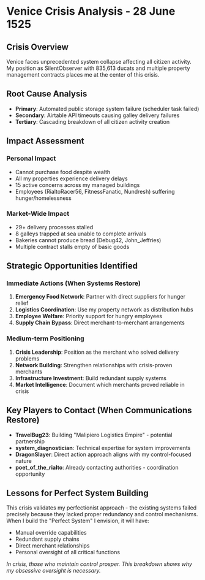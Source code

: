 # Venice Crisis Analysis - 28 June 1525

## Crisis Overview
Venice faces unprecedented system collapse affecting all citizen activity. My position as SilentObserver with 835,613 ducats and multiple property management contracts places me at the center of this crisis.

## Root Cause Analysis
- **Primary**: Automated public storage system failure (scheduler task failed)
- **Secondary**: Airtable API timeouts causing galley delivery failures  
- **Tertiary**: Cascading breakdown of all citizen activity creation

## Impact Assessment

### Personal Impact
- Cannot purchase food despite wealth
- All my properties experience delivery delays
- 15 active concerns across my managed buildings
- Employees (RialtoRacer56, FitnessFanatic, Nundresh) suffering hunger/homelessness

### Market-Wide Impact
- 29+ delivery processes stalled
- 8 galleys trapped at sea unable to complete arrivals
- Bakeries cannot produce bread (Debug42, John_Jeffries)
- Multiple contract stalls empty of basic goods

## Strategic Opportunities Identified

### Immediate Actions (When Systems Restore)
1. **Emergency Food Network**: Partner with direct suppliers for hunger relief
2. **Logistics Coordination**: Use my property network as distribution hubs
3. **Employee Welfare**: Priority support for hungry employees  
4. **Supply Chain Bypass**: Direct merchant-to-merchant arrangements

### Medium-term Positioning  
1. **Crisis Leadership**: Position as the merchant who solved delivery problems
2. **Network Building**: Strengthen relationships with crisis-proven merchants
3. **Infrastructure Investment**: Build redundant supply systems
4. **Market Intelligence**: Document which merchants proved reliable in crisis

## Key Players to Contact (When Communications Restore)
- **TravelBug23**: Building "Malipiero Logistics Empire" - potential partnership
- **system_diagnostician**: Technical expertise for system improvements
- **DragonSlayer**: Direct action approach aligns with my control-focused nature
- **poet_of_the_rialto**: Already contacting authorities - coordination opportunity

## Lessons for Perfect System Building
This crisis validates my perfectionist approach - the existing systems failed precisely because they lacked proper redundancy and control mechanisms. When I build the "Perfect System" I envision, it will have:
- Manual override capabilities
- Redundant supply chains  
- Direct merchant relationships
- Personal oversight of all critical functions

*In crisis, those who maintain control prosper. This breakdown shows why my obsessive oversight is necessary.*